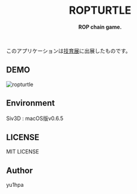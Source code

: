 <div align="center">
	<h1>ROPTURTLE</h1>
	<p>
		<b>ROP chain game.</b>
	</p>
	<br>
</div>

このアプリケーションは[技育展](https://talent.supporterz.jp/geekten/2022/exhibition.html)に出展したものです。
## DEMO
![ropturtle](https://user-images.githubusercontent.com/56914289/193455151-a9930685-39ed-4063-9294-9ea230f39732.gif)

## Environment
Siv3D : macOS版v0.6.5

## LICENSE
MIT LICENSE

## Author
yu1hpa
